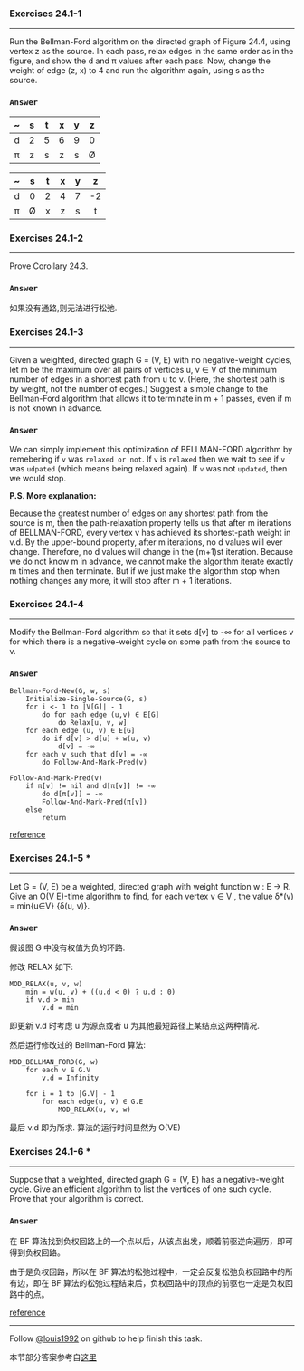 ### Exercises 24.1-1
***
Run the Bellman-Ford algorithm on the directed graph of Figure 24.4, using vertex z as the source. In each pass, relax edges in the same order as in the figure, and show the d and π values after each pass. Now, change the weight of edge (z, x) to 4 and run the algorithm again, using s as the source.

### `Answer`

~ | s | t | x | y | z
:---:|:---:|:---:|:---:|:---:|:---:
d | 2 | 5 | 6 | 9 | 0
π | z | s | z | s | Ø

~ | s | t | x | y | z
:---:|:---:|:---:|:---:|:---:|:---:
d | 0 | 2 | 4 | 7 | -2
π | Ø | x | z | s | t


### Exercises 24.1-2
***
Prove Corollary 24.3.

### `Answer`
如果没有通路,则无法进行松弛.

### Exercises 24.1-3
***
Given a weighted, directed graph G = (V, E) with no negative-weight cycles, let m be the maximum over all pairs of vertices u, v ∈ V of the minimum number of edges in a shortest path from u to v. (Here, the shortest path is by weight, not the number of edges.) Suggest a simple change to the Bellman-Ford algorithm that allows it to terminate in m + 1 passes, even if m is not known in advance.

### `Answer`

We can simply implement this optimization of BELLMAN-FORD algorithm by
remebering if `v` was `relaxed or not`. If `v` is `relaxed` then we wait to see
if `v` was `udpated` (which means being relaxed again). If `v` was not
`updated`, then we would stop.

**P.S. More explanation:** 

 Because the greatest number of edges on any shortest
 path from the source is m, then the path-relaxation property tells us that
 after m iterations of BELLMAN-FORD, every vertex v has achieved its
 shortest-path weight in v.d. By the upper-bound property, after m iterations,
 no d values will ever change. Therefore, no d values will change in the (m+1)st
 iteration. Because we do not know m in advance, we cannot make the algorithm
 iterate exactly m times and then terminate. But if we just make the algorithm
 stop when nothing changes any more, it will stop after m + 1 iterations.

### Exercises 24.1-4
***
Modify the Bellman-Ford algorithm so that it sets d[v] to -∞ for all vertices v for which there is a negative-weight cycle on some path from the source to v.

### `Answer`
	Bellman-Ford-New(G, w, s)
		Initialize-Single-Source(G, s)
		for i <- 1 to |V[G]| - 1
			do for each edge (u,v) ∈ E[G]
				do Relax[u, v, w]
		for each edge (u, v) ∈ E[G]
			do if d[v] > d[u] + w(u, v)
				d[v] = -∞
		for each v such that d[v] = -∞
			do Follow-And-Mark-Pred(v)

	Follow-And-Mark-Pred(v)
		if π[v] != nil and d[π[v]] != -∞
			do d[π[v]] = -∞
			Follow-And-Mark-Pred(π[v])
		else
			return 
			
[reference](http://beyondabstraction.net/school/cs441/hw10.pdf)

### Exercises 24.1-5 *
***
Let G = (V, E) be a weighted, directed graph with weight function w : E → R. Give an O(V
E)-time algorithm to find, for each vertex v ∈ V , the value δ*(v) = min{u∈V} {δ(u, v)}.

### `Answer`
假设图 G 中没有权值为负的环路.

修改 RELAX 如下:

```
MOD_RELAX(u, v, w)
    min = w(u, v) + ((u.d < 0) ? u.d : 0)
    if v.d > min
        v.d = min
```

即更新 v.d 时考虑 u 为源点或者 u 为其他最短路径上某结点这两种情况.

然后运行修改过的 Bellman-Ford 算法:

```
MOD_BELLMAN_FORD(G, w)
    for each v ∈ G.V
        v.d = Infinity

    for i = 1 to |G.V| - 1
        for each edge(u, v) ∈ G.E
            MOD_RELAX(u, v, w)
```

最后 v.d 即为所求. 算法的运行时间显然为 O(VE)


### Exercises 24.1-6 *
***
Suppose that a weighted, directed graph G = (V, E) has a negative-weight cycle. Give an
efficient algorithm to list the vertices of one such cycle. Prove that your algorithm is correct.

### `Answer`
在 BF 算法找到负权回路上的一个点以后，从该点出发，顺着前驱逆向遍历，即可得到负权回路。

由于是负权回路，所以在 BF 算法的松弛过程中，一定会反复松弛负权回路中的所有边，即在 BF 算法的松弛过程结束后，负权回路中的顶点的前驱也一定是负权回路中的点。

[reference](http://www.stolerman.net/studies/cs521/cs521_fall_2011_sol4.pdf)

***
Follow [@louis1992](https://github.com/gzc) on github to help finish this task.

本节部分答案参考自[这里](http://blog.csdn.net/anye3000/article/details/12091125)


